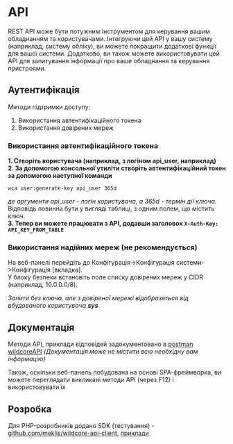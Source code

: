 # API
REST API може бути потужним інструментом для керування вашим обладнанням та користувачами. Інтегруючи цей API у вашу систему (наприклад, систему обліку), ви можете покращити додаткові функції для вашої системи. Додатково, ви також можете використовувати цей API для запитування інформації про ваше обладнання та керування пристроями.

## Аутентифікація
Методи підтримки доступу:

1. Використання автентифікаційного токена
2. Використання довірених мереж

### Використання автентифікаційного токена
**1. Створіть користувача (наприклад, з логіном api_user, наприклад)**    
**2. За допомогою консольної утиліти створіть автентифікаційний токен за допомогою наступної команди** 
```shell linenums="1"
wca user:generate-key api_user 365d     
```     
_де аргументи api_user - логін користувача, а 365d - термін дії ключа._     
Відповідь повинна бути у вигляді таблиці, з одним полем, що містить ключ.     
**3. Тепер ви можете працювати з API, додавши заголовок `X-Auth-Key: API_KEY_FROM_TABLE`**

### Використання надійних мереж (не рекомендується)
На веб-панелі перейдіть до Конфігурація->Конфігурація системи->Конфігурація [вкладка].      
У блоку безпеки встановіть поле списку довірених мереж у CIDR (наприклад, 10.0.0.0/8).

_Запити без ключа, але з довіреної мережі відобразяться від вбудованого користувача **sys**_

## Документація
Методи API, приклади відповідей задокументовано в [postman wildcoreAPI](https://documenter.getpostman.com/view/6612340/TWDRqyW4) _(Документація може не містити всю необхідну вам інформацію)_

Також, оскільки веб-панель побудована на основі SPA-фреймворка, ви можете переглядати викликані методи API (через F12) і використовувати їх

## Розробка
Для PHP-розробників додано SDK (тестування) - [github.com/meklis/wildcore-api-client](https://github.com/meklis/wildcore-api-client), [приклади](https://github.com/meklis/wildcore-api-client/tree/master/examples)    
